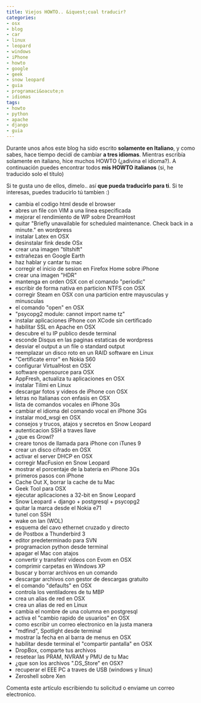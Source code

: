 ```yaml
---
title: Viejos HOWTO.. &iquest;cual traducir?
categories:
- osx
- blog
- car
- linux
- leopard
- windows
- iPhone
- howto
- google
- geek
- snow leopard
- guia
- programaci&oacute;n
- idiomas
tags:
- howto
- python
- apache
- django
- guia
---
```

Durante unos años este blog ha sido escrito **solamente en Italiano**, y como
sabes, hace tiempo decidí de cambiar **a tres idiomas**. Mientras escribía
solamente  en italiano, hice muchos HOWTO (¿adivina el idioma?). A
continuación puedes encontrar todos **mis HOWTO italianos** (si, he traducido
solo el título)

Si te gusta uno de ellos, dimelo.. así **que pueda traducirlo para ti**. Si te
interesas, puedes traducirlo tú tambien :)

  * cambia el codigo html desde el browser
  * abres un file con VIM a una linea especificada
  * mejorar el rendimiento de WP sobre DreamHost
  * quitar "Briefly unavailable for scheduled maintenance. Check back in a minute." en wordpress
  * instalar Latex en OSX
  * desinstalar fink desde OSx
  * crear una imagen "tiltshift"
  * extrañezas en Google Earth
  * haz hablar y cantar tu mac
  * corregir el inicio de sesion en Firefox Home sobre iPhone
  * crear una imagen "HDR"
  * mantenga en orden OSX con el comando "periodic"
  * escribir de forma nativa en particion NTFS con OSX
  * corregir Steam en OSX con una particion entre mayusculas y minusculas
  * el comando "open" en OSX
  * "psycopg2 module: cannot import name tz"
  * instalar aplicaciones iPhone con XCode sin certificado
  * habilitar SSL en Apache en OSX
  * descubre el tu IP publico desde terminal
  * esconde Disqus en las paginas estaticas de wordpress
  * desviar el output a un file o standard output
  * reemplazar un disco roto en un RAID software en Linux
  * "Certificate error" en Nokia S60
  * configurar VirtualHost en OSX
  * software opensource para OSX
  * AppFresh, actualiza tu aplicaciones en OSX
  * instalar Tilimi en Linux
  * descargar fotos y videos de iPhone con OSX
  * letras no Italianas con enfasis en OSX
  * lista de comandos vocales en iPhone 3Gs
  * cambiar el idioma del comando vocal en iPhone 3Gs
  * instalar mod_wsgi en OSX
  * consejos y trucos, atajos y secretos en Snow Leopard
  * autenticacion SSH a traves llave
  * ¿que es Growl?
  * creare tonos de llamada para iPhone con iTunes 9
  * crear un disco cifrado en OSX
  * activar el server DHCP en OSX
  * corregir MacFusion en Snow Leopard
  * mostrar el porcentaje de la bateria en iPhone 3Gs
  * primeros pasos con iPhone
  * Cache Out X, borrar la cache de tu Mac
  * Geek Tool para OSX
  * ejecutar aplicaciones a 32-bit en Snow Leopard
  * Snow Leopard + django + postgresql + psycopg2
  * quitar la marca desde el Nokia e71
  * tunel con SSH
  * wake on lan (WOL)
  * esquema del cavo ethernet cruzado y directo
  * de Postbox a Thunderbird 3
  * editor predeterminado para SVN
  * programacion python desde terminal
  * apagar el Mac con atajos
  * convertir y transferir videos con Evom en OSX
  * comprimir carpetas en Windows XP
  * buscar y borrar archivos en un comando
  * descargar archivos con gestor de descargas gratuito
  * el comando "defaults" en OSX
  * controla los ventiladores de tu MBP
  * crea un alias de red en OSX
  * crea un alias de red en Linux
  * cambia el nombre de una columna en postgresql
  * activa el "cambio rapido de usuarios" en OSX
  * como escribir un correo electronico en la justa manera
  * "mdfind", Spotlight desde terminal
  * mostrar la fecha en al barra de menus en OSX
  * habilitar desde terminal el "compartir pantalla" en OSX
  * DropBox, comparte tus archivos
  * resetear las PRAM, NVRAM y PMU de tu Mac
  * ¿que son los archivos ".DS_Store" en OSX?
  * recuperar el EEE PC a traves de USB (windows y linux)
  * Zeroshell sobre Xen
  
Comenta este artículo escribiendo tu solicitud o enviame un correo
electronico.